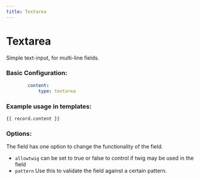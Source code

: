```yaml
---
title: Textarea
---
```

Textarea
========

Simple text-input, for multi-line fields.

### Basic Configuration:

```yaml
        content:
            type: textarea
```

### Example usage in templates:

```twig
{{ record.content }}
```

### Options:

The field has one option to change the functionality of the field.

* `allowtwig` can be set to true or false to control if twig may be used in the
  field
* `pattern` Use this to validate the field against a certain pattern.
